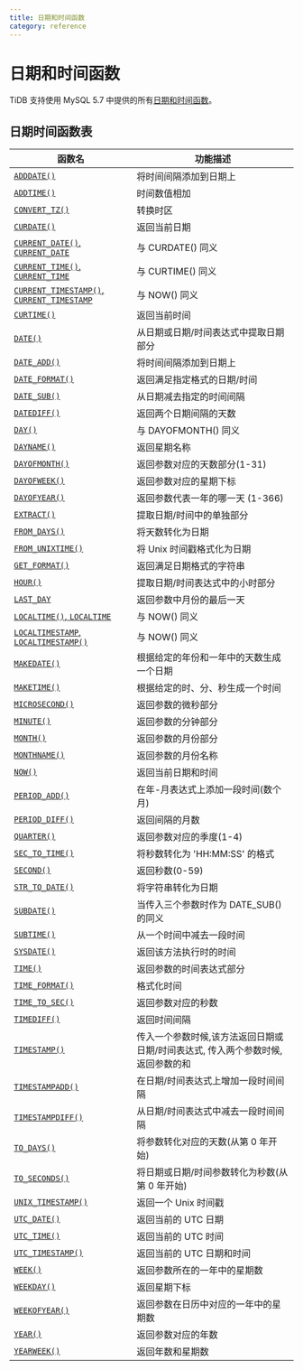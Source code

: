 ```yaml
---
title: 日期和时间函数
category: reference
---
```


# 日期和时间函数

TiDB 支持使用 MySQL 5.7 中提供的所有[日期和时间函数](https://dev.mysql.com/doc/refman/5.7/en/date-and-time-functions.html)。

## 日期时间函数表

| 函数名 | 功能描述 |
| ------ | ---------------------------------------- |
| [`ADDDATE()`](https://dev.mysql.com/doc/refman/5.7/en/date-and-time-functions.html#function_adddate) | 将时间间隔添加到日期上 |
| [`ADDTIME()`](https://dev.mysql.com/doc/refman/5.7/en/date-and-time-functions.html#function_addtime) | 时间数值相加 |
| [`CONVERT_TZ()`](https://dev.mysql.com/doc/refman/5.7/en/date-and-time-functions.html#function_convert-tz) | 转换时区 |
| [`CURDATE()`](https://dev.mysql.com/doc/refman/5.7/en/date-and-time-functions.html#function_curdate) | 返回当前日期 |
| [`CURRENT_DATE()`, `CURRENT_DATE`](https://dev.mysql.com/doc/refman/5.7/en/date-and-time-functions.html#function_current-date) | 与 CURDATE() 同义 |
| [`CURRENT_TIME()`, `CURRENT_TIME`](https://dev.mysql.com/doc/refman/5.7/en/date-and-time-functions.html#function_current-time) | 与 CURTIME() 同义 |
| [`CURRENT_TIMESTAMP()`, `CURRENT_TIMESTAMP`](https://dev.mysql.com/doc/refman/5.7/en/date-and-time-functions.html#function_current-timestamp) | 与 NOW() 同义 |
| [`CURTIME()`](https://dev.mysql.com/doc/refman/5.7/en/date-and-time-functions.html#function_curtime) | 返回当前时间 |
| [`DATE()`](https://dev.mysql.com/doc/refman/5.7/en/date-and-time-functions.html#function_date) | 从日期或日期/时间表达式中提取日期部分|
| [`DATE_ADD()`](https://dev.mysql.com/doc/refman/5.7/en/date-and-time-functions.html#function_date-add) | 将时间间隔添加到日期上|
| [`DATE_FORMAT()`](https://dev.mysql.com/doc/refman/5.7/en/date-and-time-functions.html#function_date-format) | 返回满足指定格式的日期/时间 |
| [`DATE_SUB()`](https://dev.mysql.com/doc/refman/5.7/en/date-and-time-functions.html#function_date-sub) | 从日期减去指定的时间间隔 |
| [`DATEDIFF()`](https://dev.mysql.com/doc/refman/5.7/en/date-and-time-functions.html#function_datediff) | 返回两个日期间隔的天数|
| [`DAY()`](https://dev.mysql.com/doc/refman/5.7/en/date-and-time-functions.html#function_day) | 与 DAYOFMONTH() 同义|
| [`DAYNAME()`](https://dev.mysql.com/doc/refman/5.7/en/date-and-time-functions.html#function_dayname) | 返回星期名称 |
| [`DAYOFMONTH()`](https://dev.mysql.com/doc/refman/5.7/en/date-and-time-functions.html#function_dayofmonth) | 返回参数对应的天数部分(1-31)|
| [`DAYOFWEEK()`](https://dev.mysql.com/doc/refman/5.7/en/date-and-time-functions.html#function_dayofweek) | 返回参数对应的星期下标|
| [`DAYOFYEAR()`](https://dev.mysql.com/doc/refman/5.7/en/date-and-time-functions.html#function_dayofyear) | 返回参数代表一年的哪一天 (1-366) |
| [`EXTRACT()`](https://dev.mysql.com/doc/refman/5.7/en/date-and-time-functions.html#function_extract) | 提取日期/时间中的单独部分|
| [`FROM_DAYS()`](https://dev.mysql.com/doc/refman/5.7/en/date-and-time-functions.html#function_from-days) | 将天数转化为日期 |
| [`FROM_UNIXTIME()`](https://dev.mysql.com/doc/refman/5.7/en/date-and-time-functions.html#function_from-unixtime) | 将 Unix 时间戳格式化为日期 |
| [`GET_FORMAT()`](https://dev.mysql.com/doc/refman/5.7/en/date-and-time-functions.html#function_get-format) | 返回满足日期格式的字符串 |
| [`HOUR()`](https://dev.mysql.com/doc/refman/5.7/en/date-and-time-functions.html#function_hour) | 提取日期/时间表达式中的小时部分 |
| [`LAST_DAY`](https://dev.mysql.com/doc/refman/5.7/en/date-and-time-functions.html#function_last-day) | 返回参数中月份的最后一天 |
| [`LOCALTIME()`, `LOCALTIME`](https://dev.mysql.com/doc/refman/5.7/en/date-and-time-functions.html#function_localtime) | 与 NOW() 同义 |
| [`LOCALTIMESTAMP`, `LOCALTIMESTAMP()`](https://dev.mysql.com/doc/refman/5.7/en/date-and-time-functions.html#function_localtimestamp) | 与 NOW() 同义 |
| [`MAKEDATE()`](https://dev.mysql.com/doc/refman/5.7/en/date-and-time-functions.html#function_makedate) | 根据给定的年份和一年中的天数生成一个日期 |
| [`MAKETIME()`](https://dev.mysql.com/doc/refman/5.7/en/date-and-time-functions.html#function_maketime) | 根据给定的时、分、秒生成一个时间 |
| [`MICROSECOND()`](https://dev.mysql.com/doc/refman/5.7/en/date-and-time-functions.html#function_microsecond) | 返回参数的微秒部分|
| [`MINUTE()`](https://dev.mysql.com/doc/refman/5.7/en/date-and-time-functions.html#function_minute) | 返回参数的分钟部分|
| [`MONTH()`](https://dev.mysql.com/doc/refman/5.7/en/date-and-time-functions.html#function_month) | 返回参数的月份部分|
| [`MONTHNAME()`](https://dev.mysql.com/doc/refman/5.7/en/date-and-time-functions.html#function_monthname) | 返回参数的月份名称|
| [`NOW()`](https://dev.mysql.com/doc/refman/5.7/en/date-and-time-functions.html#function_now) | 返回当前日期和时间|
| [`PERIOD_ADD()`](https://dev.mysql.com/doc/refman/5.7/en/date-and-time-functions.html#function_period-add) | 在年-月表达式上添加一段时间(数个月)|
| [`PERIOD_DIFF()`](https://dev.mysql.com/doc/refman/5.7/en/date-and-time-functions.html#function_period-diff) | 返回间隔的月数|
| [`QUARTER()`](https://dev.mysql.com/doc/refman/5.7/en/date-and-time-functions.html#function_quarter) | 返回参数对应的季度(1-4) |
| [`SEC_TO_TIME()`](https://dev.mysql.com/doc/refman/5.7/en/date-and-time-functions.html#function_sec-to-time) | 将秒数转化为 'HH:MM:SS' 的格式|
| [`SECOND()`](https://dev.mysql.com/doc/refman/5.7/en/date-and-time-functions.html#function_second) | 返回秒数(0-59) |
| [`STR_TO_DATE()`](https://dev.mysql.com/doc/refman/5.7/en/date-and-time-functions.html#function_str-to-date) | 将字符串转化为日期|
| [`SUBDATE()`](https://dev.mysql.com/doc/refman/5.7/en/date-and-time-functions.html#function_subdate) | 当传入三个参数时作为 DATE_SUB() 的同义|
| [`SUBTIME()`](https://dev.mysql.com/doc/refman/5.7/en/date-and-time-functions.html#function_subtime) | 从一个时间中减去一段时间 |
| [`SYSDATE()`](https://dev.mysql.com/doc/refman/5.7/en/date-and-time-functions.html#function_sysdate) | 返回该方法执行时的时间|
| [`TIME()`](https://dev.mysql.com/doc/refman/5.7/en/date-and-time-functions.html#function_time) | 返回参数的时间表达式部分 |
| [`TIME_FORMAT()`](https://dev.mysql.com/doc/refman/5.7/en/date-and-time-functions.html#function_time-format) | 格式化时间|
| [`TIME_TO_SEC()`](https://dev.mysql.com/doc/refman/5.7/en/date-and-time-functions.html#function_time-to-sec) | 返回参数对应的秒数|
| [`TIMEDIFF()`](https://dev.mysql.com/doc/refman/5.7/en/date-and-time-functions.html#function_timediff) | 返回时间间隔 |
| [`TIMESTAMP()`](https://dev.mysql.com/doc/refman/5.7/en/date-and-time-functions.html#function_timestamp) | 传入一个参数时候,该方法返回日期或日期/时间表达式, 传入两个参数时候, 返回参数的和 |
| [`TIMESTAMPADD()`](https://dev.mysql.com/doc/refman/5.7/en/date-and-time-functions.html#function_timestampadd) | 在日期/时间表达式上增加一段时间间隔 |
| [`TIMESTAMPDIFF()`](https://dev.mysql.com/doc/refman/5.7/en/date-and-time-functions.html#function_timestampdiff) | 从日期/时间表达式中减去一段时间间隔 |
| [`TO_DAYS()`](https://dev.mysql.com/doc/refman/5.7/en/date-and-time-functions.html#function_to-days) | 将参数转化对应的天数(从第 0 年开始) |
| [`TO_SECONDS()`](https://dev.mysql.com/doc/refman/5.7/en/date-and-time-functions.html#function_to-seconds) | 将日期或日期/时间参数转化为秒数(从第 0 年开始) |
| [`UNIX_TIMESTAMP()`](https://dev.mysql.com/doc/refman/5.7/en/date-and-time-functions.html#function_unix-timestamp) | 返回一个 Unix 时间戳|
| [`UTC_DATE()`](https://dev.mysql.com/doc/refman/5.7/en/date-and-time-functions.html#function_utc-date) | 返回当前的 UTC 日期 |
| [`UTC_TIME()`](https://dev.mysql.com/doc/refman/5.7/en/date-and-time-functions.html#function_utc-time) | 返回当前的 UTC 时间 |
| [`UTC_TIMESTAMP()`](https://dev.mysql.com/doc/refman/5.7/en/date-and-time-functions.html#function_utc-timestamp) | 返回当前的 UTC 日期和时间|
| [`WEEK()`](https://dev.mysql.com/doc/refman/5.7/en/date-and-time-functions.html#function_week) | 返回参数所在的一年中的星期数 |
| [`WEEKDAY()`](https://dev.mysql.com/doc/refman/5.7/en/date-and-time-functions.html#function_weekday) | 返回星期下标 |
| [`WEEKOFYEAR()`](https://dev.mysql.com/doc/refman/5.7/en/date-and-time-functions.html#function_weekofyear) | 返回参数在日历中对应的一年中的星期数 |
| [`YEAR()`](https://dev.mysql.com/doc/refman/5.7/en/date-and-time-functions.html#function_year) | 返回参数对应的年数|
| [`YEARWEEK()`](https://dev.mysql.com/doc/refman/5.7/en/date-and-time-functions.html#function_yearweek) | 返回年数和星期数 |
